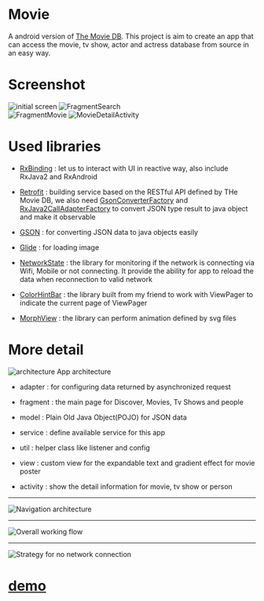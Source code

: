 # Movie
A android version of [The Movie DB](https://www.themoviedb.org/). This project is aim to create an app that can access the  movie, tv show, actor and actress database from source  in an easy way.

# Screenshot
![initial screen](https://i.imgur.com/D09pj3a.png) ![FragmentSearch](https://i.imgur.com/F9O83s6.png)  
![FragmentMovie](https://i.imgur.com/Yn6tVHa.png) ![MovieDetailActivity](https://i.imgur.com/WlCMhuK.png)

# Used libraries
* [RxBinding](https://github.com/JakeWharton/RxBinding) : let us to interact with UI in reactive way, also include RxJava2 and RxAndroid

* [Retrofit](https://square.github.io/retrofit/) : building service based on the RESTful API defined by THe Movie DB, we also need [GsonConverterFactory](https://github.com/square/retrofit/blob/master/retrofit-converters/gson/src/main/java/retrofit2/converter/gson/GsonConverterFactory.java) and [RxJava2CallAdapterFactory](https://github.com/square/retrofit/blob/master/retrofit-adapters/rxjava2/src/main/java/retrofit2/adapter/rxjava2/RxJava2CallAdapterFactory.java) to convert JSON type result to java object and make it observable

* [GSON](https://github.com/google/gson) : for converting JSON data to java objects easily

* [Glide](https://github.com/bumptech/glide) : for loading image

* [NetworkState](https://github.com/ALiao1432/NetworkState) : the library for monitoring if the network is connecting via Wifi, Mobile or not connecting. It provide the ability for app to reload the data when reconnection to valid network

* [ColorHintBar](https://github.com/SeamasShih/ColorHintBarLibrary) : the library built from my friend to work with ViewPager to indicate the current page of ViewPager

* [MorphView](https://github.com/ALiao1432/MorphView) : the library can perform animation defined by svg files

# More detail
![architecture](https://i.imgur.com/YumBjOW.jpg)
App architecture
* adapter : for configuring data returned by asynchronized request

* fragment : the main page for Discover, Movies, Tv Shows and people

* model : Plain Old Java Object(POJO) for JSON data

* service : define available service for this app

* util : helper class like listener and config

* view : custom view for the expandable text and gradient effect for movie poster

* activity : show the detail information for movie, tv show or person

- - -

![Navigation architecture](https://i.imgur.com/5UCLhuX.png)

- - -

![Overall working flow](https://i.imgur.com/3sfo1vb.png)

- - -

![Strategy for no network connection](https://i.imgur.com/mnFz4wu.png)

# [demo](https://photos.app.goo.gl/6ZXQQnLXXFW6az5E7)
